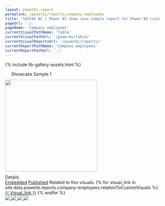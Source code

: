 ```yaml
---
layout: powerbi-report
permalink: /powerbi/reports/company-employees
title: 'SAIFAS BI | Power BI show case sample report for Power BI custom visual - SAIFAS Table'
pageUrl: './'
pageName: 'Company employees'
currentVisualPathName: 'Table'
currentVisualPathUrl: '/powerbi/table/'
currentVisualReportsUrl: '/powerbi/reports/'
currentReportPathName: 'Company employees'
currentReportPathUrl: './'
---
```

{% include lib-gallery-assets.html %}

<div class="headline" style="justify-content: flex-start; padding-left: 20px;">Showcase Sample 1</div>
  <div class='columns-container'>
    <div class='left-column'>
      <img src="/assets/graphics/images/content/saifas-bi-powerbi-reports/saifas-bi-pbi-report-company-employees-300px-300px.png" style="width: 300px; height: 300px; margin: 10px 0;">
      <div class='left-column__title'>Details</div>
      <a class='btn disabled' href='./embedded'>Embedded</a>
      <a class='btn' href='./published'>Published</a>
      Related to this visuals:
      {% for visual_link in site.data.powerbi.reports.company-employees.relationToCustomVisuals %}
        <a style="text-transform: capitalize;" href="/powerbi/custom-visuals/{{visual_link}}">{{ visual_link }}</a>
      {% endfor %}
    </div>
    <div class='right-column'>
    <div id="lightgallery">
      <a href="/assets/graphics/images/content/empty/empty-showcase-sample-report/empty-image-500px-400px.jpg">
          <img src="/assets/graphics/images/content/empty/empty-showcase-sample-report/empty-image-500px-400px.jpg" />
      </a>
      <a href="/assets/graphics/images/content/empty/empty-showcase-sample-report/empty-image-500px-400px.jpg">
          <img src="/assets/graphics/images/content/empty/empty-showcase-sample-report/empty-image-500px-400px.jpg" />
      </a>
      <a href="/assets/graphics/images/content/empty/empty-showcase-sample-report/empty-image-500px-400px.jpg">
          <img src="/assets/graphics/images/content/empty/empty-showcase-sample-report/empty-image-500px-400px.jpg" />
      </a>
      <a href="/assets/graphics/images/content/empty/empty-showcase-sample-report/empty-image-500px-400px.jpg">
          <img src="/assets/graphics/images/content/empty/empty-showcase-sample-report/empty-image-500px-400px.jpg" />
      </a>
    </div>
  </div>
</div>
